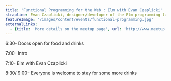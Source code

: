 ```yaml
---
title: 'Functional Programming for the Web : Elm with Evan Czaplicki'
strapline: Evan Czaplicki, designer/developer of the Elm programming language will join us for a meetup while he is in London
featureImage: '/images/content/events/functional-programming.jpg'
externalLinks:
  - {title: 'More details on the meetup page', url: 'http://www.meetup.com/Functional-Programming-for-the-Web/events/224896138/'}
---
```

6:30- Doors open for food and drinks

7:00- Intro

7:10- Elm with Evan Czaplicki

8:30/ 9:00- Everyone is welcome to stay for some more drinks
